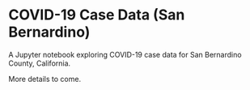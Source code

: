 # COVID-19 Case Data (San Bernardino)

A Jupyter notebook exploring COVID-19 case data for San Bernardino County, California.

More details to come.
